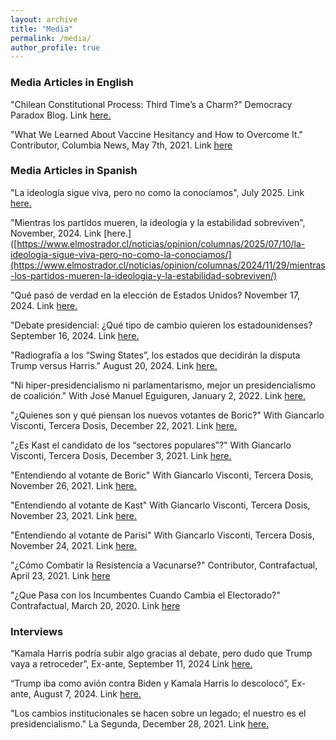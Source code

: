 ```yaml
---
layout: archive
title: "Media"
permalink: /media/
author_profile: true
---
```

### Media Articles in English

"Chilean Constitutional Process: Third Time’s a Charm?" Democracy Paradox Blog. Link [here.](https://democracyparadox.com/2023/03/13/chilean-constitutional-process-third-times-a-charm/)

"What We Learned About Vaccine Hesitancy and How to Overcome It." Contributor, Columbia News, May 7th, 2021. Link [here](https://news.columbia.edu/news/overcome-vaccine-hesitancy-messages)

### Media Articles in Spanish

"La ideología sigue viva, pero no como la conocíamos", July 2025. Link [here.](https://www.elmostrador.cl/noticias/opinion/columnas/2025/07/10/la-ideologia-sigue-viva-pero-no-como-la-conociamos/)

"Mientras los partidos mueren, la ideología y la estabilidad sobreviven", November, 2024. Link [here.]([https://www.elmostrador.cl/noticias/opinion/columnas/2025/07/10/la-ideologia-sigue-viva-pero-no-como-la-conociamos/](https://www.elmostrador.cl/noticias/opinion/columnas/2024/11/29/mientras-los-partidos-mueren-la-ideologia-y-la-estabilidad-sobreviven/)

"Qué pasó de verdad en la elección de Estados Unidos? November 17, 2024. Link [here.](https://www.ex-ante.cl/que-paso-de-verdad-en-la-eleccion-de-estados-unidos-por-pablo-argote-y-sebastian-urbina/) 

"Debate presidencial: ¿Qué tipo de cambio quieren los estadounidenses? September 16, 2024. Link [here.](https://www.ex-ante.cl/debate-presidencial-que-tipo-de-cambio-quieren-los-estadounidenses-por-pablo-argote/)

"Radiografía a los “Swing States”, los estados que decidirán la disputa Trump versus Harris." August 20, 2024. Link [here.](https://www.ex-ante.cl/radiografia-a-los-swing-states-los-estados-que-decidiran-la-disputa-trump-versus-harris-por-pablo-argote/)

"Ni hiper-presidencialismo ni parlamentarismo, mejor un presidencialismo de coalición." With José Manuel Eguiguren, January 2, 2022. Link [here.](https://terceradosis.cl/2022/01/02/ni-hiper-presidencialismo-ni-parlamentarismo-mejor-un-presidencialismo-de-coalicion/)

"¿Quienes son y qué piensan los nuevos votantes de Boric?" With Giancarlo Visconti, Tercera Dosis, December 22, 2021. Link [here.](https://terceradosis.cl/2021/12/22/quienes-son-y-que-piensan-los-nuevos-votantes-de-boric/)

"¿Es Kast el candidato de los “sectores populares”?"  With Giancarlo Visconti, Tercera Dosis, December 3, 2021. Link [here.](https://terceradosis.cl/2021/12/22/quienes-son-y-que-piensan-los-nuevos-votantes-de-boric/)

"Entendiendo al votante de Boric" With Giancarlo Visconti, Tercera Dosis, November 26, 2021. Link [here.](https://terceradosis.cl/2021/11/26/entendiendo-al-votante-de-boric/)

"Entendiendo al votante de Kast"  With Giancarlo Visconti, Tercera Dosis, November 23, 2021. Link [here.](https://terceradosis.cl/2021/11/23/entendiendo-al-votante-de-kast/)

"Entendiendo al votante de Parisi"  With Giancarlo Visconti, Tercera Dosis, November 24, 2021. Link [here.](https://terceradosis.cl/2021/11/24/entendiendo-al-votante-de-parisi/)

"¿Cómo Combatir la Resistencia a Vacunarse?" Contributor, Contrafactual, April 23, 2021. Link [here](http://contrafactual.cl/2021/04/23/como-combatir-la-resistencia-a-vacunarse/)

"¿Que Pasa con los Incumbentes Cuando Cambia el Electorado?" Contrafactual, March 20, 2020. Link [here](http://contrafactual.cl/2020/03/20/que-pasa-con-los-incumbentes-cuando-cambia-el-electorado/)

### Interviews

“Kamala Harris podría subir algo gracias al debate, pero dudo que Trump vaya a retroceder”, Ex-ante, September 11, 2024 Link [here.](https://www.ex-ante.cl/experto-en-eeuu-kamala-podria-subir-algo-gracias-al-debate-pero-dudo-que-trump-vaya-a-retroceder/)

“Trump iba como avión contra Biden y Kamala Harris lo descolocó”, Ex-ante, August 7, 2024. Link [here.](https://www.ex-ante.cl/pablo-argote-academico-chileno-y-experto-en-eeuu-trump-iba-como-avion-contra-biden-y-kamala-harris-lo-descoloco/)

"Los cambios institucionales se hacen sobre un legado; el nuestro es el presidencialismo." La Segunda, December 28, 2021. Link [here.](https://digital.lasegunda.com/2021/12/29/A/0U42MDEO#zoom=page-width)

